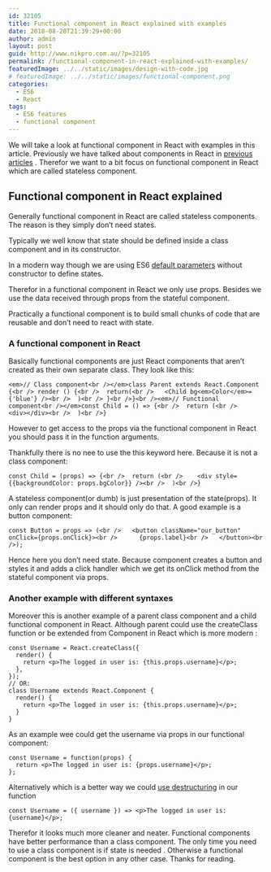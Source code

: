 ```yaml
---
id: 32105
title: Functional component in React explained with examples
date: 2018-08-28T21:39:29+00:00
author: admin
layout: post
guid: http://www.nikpro.com.au/?p=32105
permalink: /functional-component-in-react-explained-with-examples/
featuredImage: ../../static/images/design-with-code.jpg
# featuredImage: ../../static/images/functional-component.png
categories:
  - ES6
  - React
tags:
  - ES6 features
  - functional component
---
```

We will take a look at functional component in React with examples in this article. Previously we have talked about components in React in [previous](http://www.nikpro.com.au/react-component-building-blocks-simple-explanation-part-1/) [articles](http://www.nikpro.com.au/more-on-react-components-with-examples/) . Therefor we want to a bit focus on functional component in React which are called stateless component.

## Functional component in React explained

Generally functional component in React are called stateless components. The reason is they simply don&#8217;t need states. 

Typically we well know that state should be defined inside a class component and in its constructor.

In a modern way though we are using ES6 [default parameters](http://www.nikpro.com.au/default-parameters-in-javascript-es6-explained/) without constructor to define states. 

Therefor in a functional component in React we only use props. Besides we use the data received through props from the stateful component.

Practically a functional component is to build small chunks of code that are reusable and don&#8217;t need to react with state. 

### A functional component in React

Basically functional components are just React components that aren’t created as their own separate class. They look like this:


```
<em>// Class component<br /></em>class Parent extends React.Component {<br /> render () {<br />  return(<br />   <Child bg<em>Color</em>={'blue'} /><br />  )<br /> }<br />}<br /><em>// Functional component<br /></em>const Child = () => {<br />  return (<br />    <div></div><br />  )<br />}
```


However to get access to the props via the functional component in React you should pass it in the function arguments. 

Thankfully there is no nee to use the this keyword here. Because it is not a class component:


```
const Child = (props) => {<br />  return (<br />    <div style={{backgroundColor: props.bgColor}} /><br />  )<br />}
```


A stateless component(or dumb) is just presentation of the state(props). It only can render props and it should only do that. A good example is a button component: 


```
const Button = props => (<br />   <button className="our_button" onClick={props.onClick}><br />      {props.label}<br />   </button><br />);
```


Hence here you don&#8217;t need state. Because component creates a button and styles it and adds a click handler which we get its onClick method from the stateful component via props.

### Another example with different syntaxes

Moreover this is another example of a parent class component and a child functional component in React. Although parent could use the createClass function or be extended from Component in React which is more modern :


```
const Username = React.createClass({
  render() {
    return <p>The logged in user is: {this.props.username}</p>;
  },
});
// OR:
class Username extends React.Component {
  render() {
    return <p>The logged in user is: {this.props.username}</p>;
  }
}
```


As an example wee could get the username via props in our functional component:


```
const Username = function(props) {
  return <p>The logged in user is: {props.username}</p>;
};
```


Alternatively which is a better way we could [use destructuring](http://www.nikpro.com.au/using-es6-destructuring-in-react-application-codes/) in our function


```
const Username = ({ username }) => <p>The logged in user is: {username}</p>;
```


Therefor it looks much more cleaner and neater. Functional components have better performance than a class component. The only time you need to use a class component is if state is needed . Otherwise a functional component is the best option in any other case. Thanks for reading.